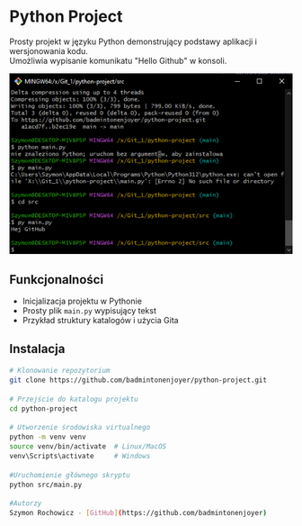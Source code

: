 # Python Project

Prosty projekt w języku Python demonstrujący podstawy aplikacji i wersjonowania kodu.  
Umożliwia wypisanie komunikatu "Hello Github" w konsoli.

![Przykładowy screenshot](screenshot.png)

## Funkcjonalności

- Inicjalizacja projektu w Pythonie
- Prosty plik `main.py` wypisujący tekst
- Przykład struktury katalogów i użycia Gita

## Instalacja

```bash
# Klonowanie repozytorium
git clone https://github.com/badmintonenjoyer/python-project.git

# Przejście do katalogu projektu
cd python-project

# Utworzenie środowiska virtualnego
python -m venv venv
source venv/bin/activate  # Linux/MacOS
venv\Scripts\activate     # Windows

#Uruchomienie głównego skryptu 
python src/main.py

#Autorzy
Szymon Rochowicz - [GitHub](https://github.com/badmintonenjoyer)